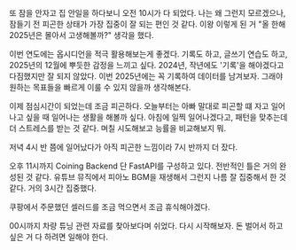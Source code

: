 또 잠을 안자고 집 안일을 하다보니 오전 10시가 다 되었다.
나는 왜 그런지 모르겠으나, 잠들기 전 피곤한 상태가 가장 집중이 잘 되는 편인 것 같다.
이왕 이렇게 된 거 "올 한해 2025년은 몰아서 고생해볼까?" 생각을 했다.

이번 연도에는 옵시디언을 적극 활용해보는게 좋겠다.
기록도 하고, 글쓰기 연습도 하고, 2025년의 12월에 뿌듯한 감정을 느끼고 싶다.
2024년, 작년에도 '기록'을 해야겠다고 다짐했지만 잘 되지 않았다.
이번 2025년에는 꼭 기록하여 데이터를 남겨보자. 그래야 원하는 목표들을 빠르게 이룰 수 있지 않을까 생각해본다.

이제 점심시간이 되었는데 조금 피곤하다.
오늘부터는 아빠 말대로 피곤할 떄 자고 일어나고 싶을 때 일어나는 생활을 해볼까 싶다.
아침에 일찍 일어나겠다고, 패턴을 맞추는데 더 스트레스를 받는 것 같다.
며칠 시도해보고 능률을 비교해보지 뭐.

저녁 4시 반 쯤에 일어났다가 아직 피곤한 느낌이라 7시 반까지 더 잤다. 

오후 11시까지 Coining Backend 단 FastAPI를 구성하고 있다. 전반적인 틀은 거의 완성된 것 같다.
유튜브 뮤직에서 피아노 BGM을 재생해서 그런지 나름 잘 집중해서 한 것 같다.
거의 3시간 집중했다.

쿠팡에서 주문했던 셀러드를 조금 먹으면서 조금 휴식해야겠다.

00시까지 차량 튜닝 관련 자료를 찾아보다며 쉬었다. 다시 시작해보자.
돈 벌어서 하고 싶은 거 다 하려면 일해야 한다.